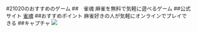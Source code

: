 #21020のおすすめのゲーム
##　雀魂
麻雀を無料で気軽に遊べるゲーム
##公式サイト
[雀魂](https://mahjongsoul.com/)
##おすすめポイント
麻雀好きの人が気軽にオンラインでプレイできる
##キャプチャ
![](https://media.jannavi.net/wp-content/uploads/adf26b00da298f309dfc1570574ad863-768x461.jpg)
